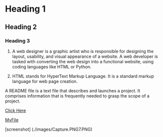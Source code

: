 # Heading 1

## Heading 2

### Heading 3

1. A web designer is a graphic artist who is responsible for designing the layout, usability, and visual appearance of a website. A web developer is tasked with converting the web design into a functional website, using coding languages like HTML or Python. 

2. HTML stands for HyperText Markup Language. It is a standard markup language for web page creation. 

A README file is a text file that describes and launches a project. It comprises information that is frequently needed to grasp the scope of a project. 

[Click Here](http://youtube.com)

[MyFile](./responses.txt)

[screenshot] (./images/Capture.PNG7.PNG)